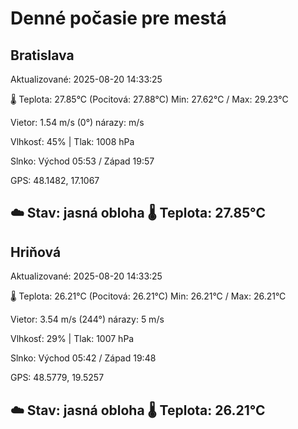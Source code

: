 ﻿# Denné počasie pre mestá

## Bratislava
Aktualizované: 2025-08-20 14:33:25

🌡️ Teplota: 27.85°C 
(Pocitová: 27.88°C)
Min: 27.62°C / Max: 29.23°C

Vietor: 1.54 m/s    (0°) 
nárazy:  m/s

Vlhkosť: 45% | Tlak: 1008 hPa

Slnko: Východ 05:53 / Západ 19:57

GPS: 48.1482, 17.1067

☁️ Stav: jasná obloha        🌡️ Teplota: 27.85°C
---

## Hriňová
Aktualizované: 2025-08-20 14:33:25

🌡️ Teplota: 26.21°C 
(Pocitová: 26.21°C)
Min: 26.21°C / Max: 26.21°C

Vietor: 3.54 m/s (244°)
nárazy: 5 m/s

Vlhkosť: 29% | Tlak: 1007 hPa

Slnko: Východ 05:42 / Západ 19:48

GPS: 48.5779, 19.5257

☁️ Stav: jasná obloha        🌡️ Teplota: 26.21°C
---
